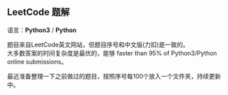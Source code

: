 ## LeetCode 题解
语言：**Python3** / **Python**

题目来自LeetCode英文网站，但题目序号和中文版(力扣)是一致的。  
大多数答案的时间复杂度是最优的，能够 faster than 95% of Python3/Python online submissions。  

最近准备整理一下之前做过的题目，按照序号每100个放入一个文件夹，持续更新中。
